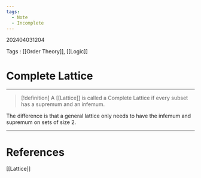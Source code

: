 ```yaml
---
tags:
  - Note
  - Incomplete
---
```

202404031204

Tags : [[Order Theory]], [[Logic]]
# Complete Lattice
---
>[!definition]
>A [[Lattice]] is called a Complete Lattice if every subset has a supremum and an infemum.

The difference is that a general lattice only needs to have the infemum and supremum on sets of size 2.

---
# References
[[Lattice]]